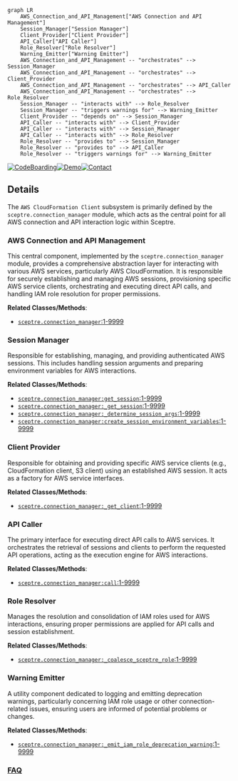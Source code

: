 ```mermaid
graph LR
    AWS_Connection_and_API_Management["AWS Connection and API Management"]
    Session_Manager["Session Manager"]
    Client_Provider["Client Provider"]
    API_Caller["API Caller"]
    Role_Resolver["Role Resolver"]
    Warning_Emitter["Warning Emitter"]
    AWS_Connection_and_API_Management -- "orchestrates" --> Session_Manager
    AWS_Connection_and_API_Management -- "orchestrates" --> Client_Provider
    AWS_Connection_and_API_Management -- "orchestrates" --> API_Caller
    AWS_Connection_and_API_Management -- "orchestrates" --> Role_Resolver
    Session_Manager -- "interacts with" --> Role_Resolver
    Session_Manager -- "triggers warnings for" --> Warning_Emitter
    Client_Provider -- "depends on" --> Session_Manager
    API_Caller -- "interacts with" --> Client_Provider
    API_Caller -- "interacts with" --> Session_Manager
    API_Caller -- "interacts with" --> Role_Resolver
    Role_Resolver -- "provides to" --> Session_Manager
    Role_Resolver -- "provides to" --> API_Caller
    Role_Resolver -- "triggers warnings for" --> Warning_Emitter
```

[![CodeBoarding](https://img.shields.io/badge/Generated%20by-CodeBoarding-9cf?style=flat-square)](https://github.com/CodeBoarding/GeneratedOnBoardings)[![Demo](https://img.shields.io/badge/Try%20our-Demo-blue?style=flat-square)](https://www.codeboarding.org/demo)[![Contact](https://img.shields.io/badge/Contact%20us%20-%20contact@codeboarding.org-lightgrey?style=flat-square)](mailto:contact@codeboarding.org)

## Details

The `AWS CloudFormation Client` subsystem is primarily defined by the `sceptre.connection_manager` module, which acts as the central point for all AWS connection and API interaction logic within Sceptre.

### AWS Connection and API Management
This central component, implemented by the `sceptre.connection_manager` module, provides a comprehensive abstraction layer for interacting with various AWS services, particularly AWS CloudFormation. It is responsible for securely establishing and managing AWS sessions, provisioning specific AWS service clients, orchestrating and executing direct API calls, and handling IAM role resolution for proper permissions.


**Related Classes/Methods**:

- <a href="https://github.com/Sceptre/sceptre/blob/master/sceptre/connection_manager.py#L1-L9999" target="_blank" rel="noopener noreferrer">`sceptre.connection_manager`:1-9999</a>


### Session Manager
Responsible for establishing, managing, and providing authenticated AWS sessions. This includes handling session arguments and preparing environment variables for AWS interactions.


**Related Classes/Methods**:

- <a href="https://github.com/Sceptre/sceptre/blob/master/sceptre/connection_manager.py#L1-L9999" target="_blank" rel="noopener noreferrer">`sceptre.connection_manager:get_session`:1-9999</a>
- <a href="https://github.com/Sceptre/sceptre/blob/master/sceptre/connection_manager.py#L1-L9999" target="_blank" rel="noopener noreferrer">`sceptre.connection_manager:_get_session`:1-9999</a>
- <a href="https://github.com/Sceptre/sceptre/blob/master/sceptre/connection_manager.py#L1-L9999" target="_blank" rel="noopener noreferrer">`sceptre.connection_manager:_determine_session_args`:1-9999</a>
- <a href="https://github.com/Sceptre/sceptre/blob/master/sceptre/connection_manager.py#L1-L9999" target="_blank" rel="noopener noreferrer">`sceptre.connection_manager:create_session_environment_variables`:1-9999</a>


### Client Provider
Responsible for obtaining and providing specific AWS service clients (e.g., CloudFormation client, S3 client) using an established AWS session. It acts as a factory for AWS service interfaces.


**Related Classes/Methods**:

- <a href="https://github.com/Sceptre/sceptre/blob/master/sceptre/connection_manager.py#L1-L9999" target="_blank" rel="noopener noreferrer">`sceptre.connection_manager:_get_client`:1-9999</a>


### API Caller
The primary interface for executing direct API calls to AWS services. It orchestrates the retrieval of sessions and clients to perform the requested API operations, acting as the execution engine for AWS interactions.


**Related Classes/Methods**:

- <a href="https://github.com/Sceptre/sceptre/blob/master/sceptre/connection_manager.py#L1-L9999" target="_blank" rel="noopener noreferrer">`sceptre.connection_manager:call`:1-9999</a>


### Role Resolver
Manages the resolution and consolidation of IAM roles used for AWS interactions, ensuring proper permissions are applied for API calls and session establishment.


**Related Classes/Methods**:

- <a href="https://github.com/Sceptre/sceptre/blob/master/sceptre/connection_manager.py#L1-L9999" target="_blank" rel="noopener noreferrer">`sceptre.connection_manager:_coalesce_sceptre_role`:1-9999</a>


### Warning Emitter
A utility component dedicated to logging and emitting deprecation warnings, particularly concerning IAM role usage or other connection-related issues, ensuring users are informed of potential problems or changes.


**Related Classes/Methods**:

- <a href="https://github.com/Sceptre/sceptre/blob/master/sceptre/connection_manager.py#L1-L9999" target="_blank" rel="noopener noreferrer">`sceptre.connection_manager:_emit_iam_role_deprecation_warning`:1-9999</a>




### [FAQ](https://github.com/CodeBoarding/GeneratedOnBoardings/tree/main?tab=readme-ov-file#faq)